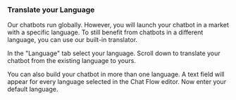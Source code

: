 ### Translate your Language

Our chatbots run globally. However, you will launch your chatbot in a market with a specific language. To still benefit from chatbots in a different language, you can use our built-in translator. 

In the "Language" tab select your language. Scroll down to translate your chatbot from the existing language to yours.

You can also build your chatbot in more than one language. A text field will appear for every language selected in the Chat Flow editor.
Now enter your default language.

